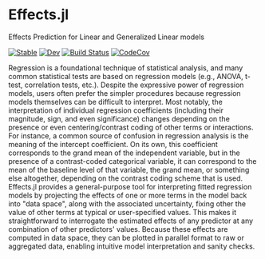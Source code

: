 # Effects.jl
Effects Prediction for Linear and Generalized Linear models


[![Stable](https://img.shields.io/badge/docs-stable-blue.svg)](https://beacon-biosignals.github.io/Effects.jl/stable)
[![Dev](https://img.shields.io/badge/docs-dev-blue.svg)](https://beacon-biosignals.github.io/Effects.jl/dev)
[![Build Status][build-img]][build-url] [![CodeCov][codecov-img]][codecov-url]

[build-img]: https://github.com/beacon-biosignals/Effects.jl/workflows/CI/badge.svg
[build-url]: https://github.com/beacon-biosignals/Effects.jl/actions
[codecov-img]: https://codecov.io/gh/beacon-biosignals/Effects.jl/badge.svg?branch=main
[codecov-url]: https://codecov.io/gh/beacon-biosignals/Effects.jl?branch=main

Regression is a foundational technique of statistical analysis, and many common statistical tests are based on regression models (e.g., ANOVA, t-test, correlation tests, etc.).
Despite the expressive power of regression models, users often prefer the simpler procedures because regression models themselves can be difficult to interpret.
Most notably, the interpretation of individual regression coefficients (including their magnitude, sign, and even significance) changes depending on the presence or even centering/contrast coding of other terms or interactions.
For instance, a common source of confusion in regression analysis is the meaning of the intercept coefficient. On its own, this coefficient corresponds to the grand mean of the independent variable, but in the presence of a contrast-coded categorical variable, it can correspond to the mean of the baseline level of that variable, the grand mean, or something else altogether, depending on the contrast coding scheme that is used.
Effects.jl provides a general-purpose tool for interpreting fitted regression models by projecting the effects of one or more terms in the model back into "data space", along with the associated uncertainty, fixing other the value of other terms at typical or user-specified values.
This makes it straightforward to interrogate the estimated effects of any predictor at any combination of other predictors' values. Because these effects are computed in data space, they can be plotted in parallel format to raw or aggregated data, enabling intuitive model interpretation and sanity checks.
